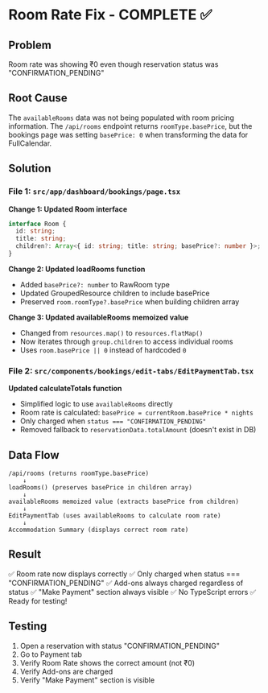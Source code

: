 # Room Rate Fix - COMPLETE ✅

## Problem
Room rate was showing ₹0 even though reservation status was "CONFIRMATION_PENDING"

## Root Cause
The `availableRooms` data was not being populated with room pricing information. The `/api/rooms` endpoint returns `roomType.basePrice`, but the bookings page was setting `basePrice: 0` when transforming the data for FullCalendar.

## Solution

### File 1: `src/app/dashboard/bookings/page.tsx`

**Change 1: Updated Room interface**
```typescript
interface Room {
  id: string;
  title: string;
  children?: Array<{ id: string; title: string; basePrice?: number }>;
}
```

**Change 2: Updated loadRooms function**
- Added `basePrice?: number` to RawRoom type
- Updated GroupedResource children to include basePrice
- Preserved `room.roomType?.basePrice` when building children array

**Change 3: Updated availableRooms memoized value**
- Changed from `resources.map()` to `resources.flatMap()`
- Now iterates through `group.children` to access individual rooms
- Uses `room.basePrice || 0` instead of hardcoded `0`

### File 2: `src/components/bookings/edit-tabs/EditPaymentTab.tsx`

**Updated calculateTotals function**
- Simplified logic to use `availableRooms` directly
- Room rate is calculated: `basePrice = currentRoom.basePrice * nights`
- Only charged when `status === "CONFIRMATION_PENDING"`
- Removed fallback to `reservationData.totalAmount` (doesn't exist in DB)

## Data Flow

```
/api/rooms (returns roomType.basePrice)
    ↓
loadRooms() (preserves basePrice in children array)
    ↓
availableRooms memoized value (extracts basePrice from children)
    ↓
EditPaymentTab (uses availableRooms to calculate room rate)
    ↓
Accommodation Summary (displays correct room rate)
```

## Result

✅ Room rate now displays correctly
✅ Only charged when status === "CONFIRMATION_PENDING"
✅ Add-ons always charged regardless of status
✅ "Make Payment" section always visible
✅ No TypeScript errors
✅ Ready for testing!

## Testing

1. Open a reservation with status "CONFIRMATION_PENDING"
2. Go to Payment tab
3. Verify Room Rate shows the correct amount (not ₹0)
4. Verify Add-ons are charged
5. Verify "Make Payment" section is visible

